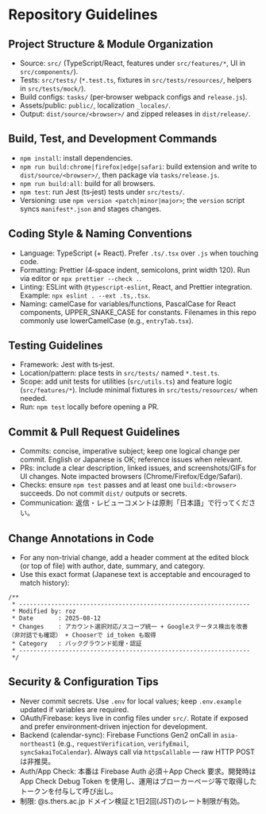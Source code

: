 # Repository Guidelines

## Project Structure & Module Organization
- Source: `src/` (TypeScript/React, features under `src/features/*`, UI in `src/components/`).
- Tests: `src/tests/` (`*.test.ts`, fixtures in `src/tests/resources/`, helpers in `src/tests/mock/`).
- Build configs: `tasks/` (per‑browser webpack configs and `release.js`).
- Assets/public: `public/`, localization `_locales/`.
- Output: `dist/source/<browser>/` and zipped releases in `dist/release/`.

## Build, Test, and Development Commands
- `npm install`: install dependencies.
- `npm run build:chrome|firefox|edge|safari`: build extension and write to `dist/source/<browser>/`, then package via `tasks/release.js`.
- `npm run build:all`: build for all browsers.
- `npm test`: run Jest (ts‑jest) tests under `src/tests/`.
- Versioning: use `npm version <patch|minor|major>`; the `version` script syncs `manifest*.json` and stages changes.

## Coding Style & Naming Conventions
- Language: TypeScript (+ React). Prefer `.ts/.tsx` over `.js` when touching code.
- Formatting: Prettier (4‑space indent, semicolons, print width 120). Run via editor or `npx prettier --check .`.
- Linting: ESLint with `@typescript-eslint`, React, and Prettier integration. Example: `npx eslint . --ext .ts,.tsx`.
- Naming: camelCase for variables/functions, PascalCase for React components, UPPER_SNAKE_CASE for constants. Filenames in this repo commonly use lowerCamelCase (e.g., `entryTab.tsx`).

## Testing Guidelines
- Framework: Jest with ts‑jest.
- Location/pattern: place tests in `src/tests/` named `*.test.ts`.
- Scope: add unit tests for utilities (`src/utils.ts`) and feature logic (`src/features/*`). Include minimal fixtures in `src/tests/resources/` when needed.
- Run: `npm test` locally before opening a PR.

## Commit & Pull Request Guidelines
- Commits: concise, imperative subject; keep one logical change per commit. English or Japanese is OK; reference issues when relevant.
- PRs: include a clear description, linked issues, and screenshots/GIFs for UI changes. Note impacted browsers (Chrome/Firefox/Edge/Safari).
- Checks: ensure `npm test` passes and at least one `build:<browser>` succeeds. Do not commit `dist/` outputs or secrets.
- Communication: 返信・レビューコメントは原則「日本語」で行ってください。

## Change Annotations in Code
- For any non-trivial change, add a header comment at the edited block (or top of file) with author, date, summary, and category.
- Use this exact format (Japanese text is acceptable and encouraged to match history):
```
/**
 * -----------------------------------------------------------------
 * Modified by: roz
 * Date       : 2025-08-12
 * Changes    : アカウント選択対応/スコープ統一 + Googleステータス検出を改善（非対話でも確認） + Chooserで id_token も取得
 * Category   : バックグラウンド処理・認証
 * -----------------------------------------------------------------
 */
```

## Security & Configuration Tips
- Never commit secrets. Use `.env` for local values; keep `.env.example` updated if variables are required.
- OAuth/Firebase: keys live in config files under `src/`. Rotate if exposed and prefer environment‑driven injection for development.
- Backend (calendar-sync): Firebase Functions Gen2 onCall in `asia-northeast1` (e.g., `requestVerification`, `verifyEmail`, `syncSakaiToCalendar`). Always call via `httpsCallable` — raw HTTP POSTは非推奨。
- Auth/App Check: 本番は Firebase Auth 必須＋App Check 要求。開発時は App Check Debug Token を使用し、運用はブローカーページ等で取得したトークンを付与して呼び出し。
- 制限: @s.thers.ac.jp ドメイン検証と1日2回(JST)のレート制限が有効。
